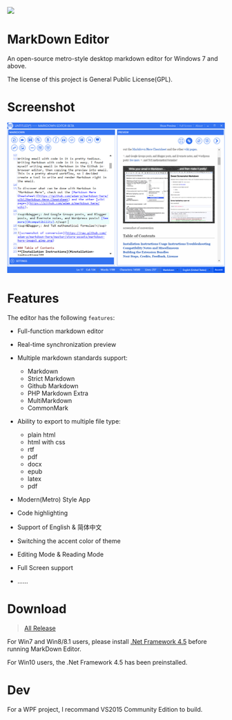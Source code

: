 ![](https://img.shields.io/badge/license-GPL%20License-blue.svg)

# MarkDown Editor
An open-source metro-style desktop markdown editor for Windows 7 and above. 

The license of this project is General Public License(GPL). 


# Screenshot
![](screenshot.jpg)

# Features
The editor has the following `features`:

- Full-function markdown editor
- Real-time synchronization preview
- Multiple markdown standards support:
	- Markdown
	- Strict Markdown
	- Github Markdown
	- PHP Markdown Extra
	- MultiMarkdown
	- CommonMark
	
- Ability to export to multiple file type:
	- plain html
	- html with css
	- rtf
	- pdf
	- docx
	- epub
	- latex
	- pdf

- Modern(Metro) Style App
- Code highlighting
- Support of English & 简体中文
- Switching the accent color of theme
- Editing Mode & Reading Mode
- Full Screen support
- ......


# Download
> [All Release](https://github.com/chenguanzhou/MarkDownEditor/releases)

For Win7 and Win8/8.1 users, please install [.Net Framework  4.5](https://www.microsoft.com/en-us/download/details.aspx?id=30653) before running MarkDown Editor. 

For Win10 users, the .Net Framework 4.5 has been preinstalled.

# Dev
For a WPF project, I recommand VS2015 Community Edition to build.
